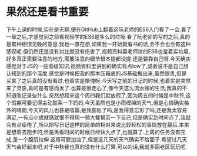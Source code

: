 # 果然还是看书重要

下午上课的时候,实在是无聊,便在GitHub上翻着这阮老师的ES6入门看了一会,看了一章之后,才感觉到之前看视频学的ES6是多么的垃圾.看了阮老师的写的之后,真的是有种相恨见晚的意思.我也一直在想,如果我一开始就看书的话,会不会也会有这种感叹呢.但仍然还是没有对比就没有伤害了,视频资料里老师讲的ES6也是着实垃圾,好多真正需要注意的地方,需要注意的细节根本提都没提.还是要靠自己呀.今天确实感觉对于JS的一些高级知识,视频资料里讲到的确实有点low了,或者说不是自己想认知到的那个深度,感觉是时候把我的那本压箱底的JS基础搬出来,虽然很贵,但是买来了之后真的没有看过,也着实是惭愧呀.今天写之前的日记的时候,也着实是突然来了灵感,真的是有感而发了.也算是很走心了,像今天这么流水账的生活,我真的不知道改记录些什么.突然想起来这个周四我们就放假了,因为周五的时候是中秋节,这个假期可要记得主动联系一下妈妈.今天虽然也是小雨缠绵的天气,但是心情确实格外的晴朗,今天的风儿也甚是喧嚣,是我膨胀了吗,是我得意忘形了吗,还是我太容易满足,一有点小成就感就恨不得用一顿大餐犒劳一下自己.但是确实到时间点了,我就会有点疲倦了,所以把写日记这样的简单的相对来说比较轻松的事情放在最后.本来是想着去跑步的,但是再看时间的时候已经快九点了,也就算了.上周的任务没有完成,差一个腹肌拉伸.这周可要加油了,但是这几天的天气确实不给面子.希望过几天天气会好起来吧.对于中秋我也真的没有什么打算,可以的话,我就多回老区玩玩吧.
